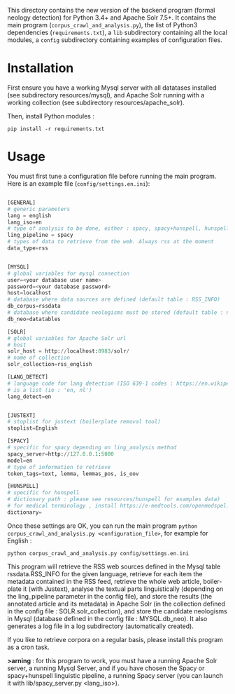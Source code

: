 This directory contains the new version of the backend program (formal neology detection) for Python 3.4+ and Apache Solr 7.5+.
It contains the main program (```corpus_crawl_and_analysis.py```), the list of Python3 dependencies (```requirements.txt```), a ```lib``` subdirectory containing all the local modules, a ```config``` subdirectory containing examples of configuration files.




# Installation

First ensure you have a working Mysql server with all datatases installed (see subdirectory resources/mysql), and Apache Solr running with a working collection (see subdirectory resources/apache_solr).

Then, install Python modules :

```
pip install -r requirements.txt
```



# Usage

You must first tune a configuration file before running the main program. Here is an example file (```config/settings.en.ini```):

```Python

[GENERAL]
# generic parameters
lang = english
lang_iso=en
# type of analysis to be done, either : spacy, spacy+hunspell, hunspell
ling_pipeline = spacy
# types of data to retrieve from the web. Always rss at the moment
data_type=rss


[MYSQL]
# global variables for mysql connection
user=<your database user name>
password=<your database password>
host=localhost
# database where data sources are defined (default table : RSS_INFO)
db_corpus=rssdata
# database where candidate neologisms must be stored (default table : neologismes_<lang_iso>)
db_neo=datatables

[SOLR]
# global variables for Apache Solr url
# host
solr_host = http://localhost:8983/solr/
# name of collection
solr_collection=rss_english

[LANG_DETECT]
# language code for lang detection (ISO 639-1 codes : https://en.wikipedia.org/wiki/List_of_ISO_639-1_codes)
# is a list (ie : 'en, nl')
lang_detect=en


[JUSTEXT]
# stoplist for justext (boilerplate removal tool)
stoplist=English

[SPACY]
# specific for spacy depending on ling_analysis method
spacy_server=http://127.0.0.1:5000
model=en
# type of information to retrieve
token_tags=text, lemma, lemmas_pos, is_oov

[HUNSPELL]
# specific for hunspell
# dictionary path : please see resources/hunspell for examples data)
# for medical terminology , install https://e-medtools.com/openmedspel.html or https://github.com/glutanimate/hunspell-en-med-glut
dictionary=

```

Once these settings are OK, you can run the main program ```python corpus_crawl_and_analysis.py <configuration_file>```, for example for English :

```
python corpus_crawl_and_analysis.py config/settings.en.ini
```

This program will retrieve the RSS web sources defined in the Mysql table rssdata.RSS_INFO for the given language, retrieve for each item the metadata contained in the RSS feed, retrieve the whole web article, boiler-plate it (with Justext), analyse the textual parts linguistically (depending on the ling_pipeline parameter in the config file), and store the results (the annotated article and its metadata) in Apache Solr (in the collection defined in the config file : SOLR.solr_collection), and store the candidate neologisms in Mysql (database defined in the config file : MYSQL.db_neo). It also generates a log file in a log subdirectory (automatically created).

If you like to retrieve corpora on a regular basis, please install this program as a cron task.

**>arning** :  for this program to work, you must have a running Apache Solr server, a running Mysql Server, and if you have chosen the Spacy or spacy+hunspell linguistic pipeline, a running Spacy server (you can launch it with lib/spacy_server.py <lang_iso>).
